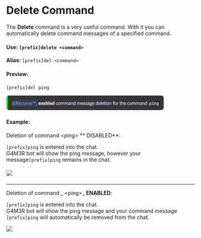 # Delete Command

The **Delete** command is a very useful command. With it you can automatically delete command messages of a specified command.

#### Use: `[prefix]delete <command>`

**Alias:** `[prefix]del <command>`

#### Preview:

`[prefix]del ping`

![](/assets/deletioncommandenabled.png)

#### 

#### Example:

Deletion of command  _&lt;ping&gt;_ ** DISABLED**:

`[prefix]ping` is entered into the chat.  
G4M3R bot will show the ping message, however your message`[prefix]ping` remains in the chat.

#### ![](https://media.giphy.com/media/1isakMAWeqodUx1WgW/giphy.gif)

---

Deletion of command _ &lt;ping&gt;_  **ENABLED**:

`[prefix]ping` is entered into the chat.  
G4M3R bot will show the ping message and your command message `[prefix]ping` will automatically be removed from the chat.

![](https://media.giphy.com/media/pcJQnhFzAWVQm2JKTY/giphy.gif)

#### 



